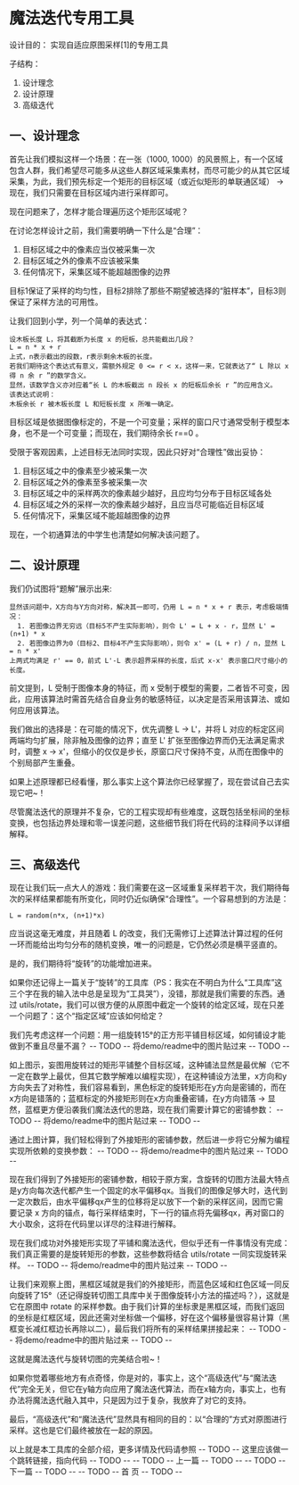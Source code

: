 # 魔法迭代专用工具

设计目的：
  实现自适应原图采样[1]的专用工具
  
子结构：
  1. 设计理念
  2. 设计原理
  3. 高级迭代

## 一、设计理念

首先让我们模拟这样一个场景：在一张（1000, 1000）的风景照上，有一个区域包含人群，我们希望尽可能多从这些人群区域采集素材，而尽可能少的从其它区域采集，为此，我们预先标定一个矩形的目标区域（或近似矩形的单联通区域） -> 现在，我们只需要在目标区域内进行采样即可。

现在问题来了，怎样才能合理遍历这个矩形区域呢？

在讨论怎样设计之前，我们需要明确一下什么是“合理”：
  1. 目标区域之中的像素应当仅被采集一次
  2. 目标区域之外的像素不应该被采集
  3. 任何情况下，采集区域不能超越图像的边界

目标1保证了采样的均匀性，目标2排除了那些不期望被选择的“脏样本”，目标3则保证了采样方法的可用性。

让我们回到小学，列一个简单的表达式：
```
设木板长度 L，将其截断为长度 x 的短板，总共能截出几段？
L = n * x + r
上式，n表示截出的段数，r表示剩余木板的长度。
若我们期待这个表达式有意义，需额外规定 0 <= r < x，这样一来，它就表达了“ L 除以 x 得 n 余 r ”的数学含义。
显然，该数学含义亦对应着“长 L 的木板截出 n 段长 x 的短板后余长 r ”的应用含义。
该表达式说明：
木板余长 r 被木板长度 L 和短板长度 x 所唯一确定。
```
目标区域是依据图像标定的，不是一个可变量；采样的窗口尺寸通常受制于模型本身，也不是一个可变量；而现在，我们期待余长 r==0 。

受限于客观因素，上述目标无法同时实现，因此只好对“合理性”做出妥协：
  1. 目标区域之中的像素至少被采集一次
  2. 目标区域之外的像素至多被采集一次
  3. 目标区域之中的采样两次的像素越少越好，且应均匀分布于目标区域各处
  4. 目标区域之外的采样一次的像素越少越好，且应当尽可能临近目标区域
  5. 任何情况下，采集区域不能超越图像的边界

现在，一个初通算法的中学生也清楚如何解决该问题了。

## 二、设计原理

我们仍试图将“题解”展示出来:
```
显然该问题中，X方向与Y方向对称，解决其一即可，仍用 L = n * x + r 表示，考虑极端情况：
  1. 若图像边界无穷远（目标5不产生实际影响），则令 L' = L + x - r，显然 L' = (n+1) * x
  2. 若图像边界为0（目标2、目标4不产生实际影响），则令 x' = (L + r) / n，显然 L = n * x'
上两式均满足 r' == 0，前式 L'-L 表示超界采样的长度，后式 x-x' 表示窗口尺寸缩小的长度。
```
前文提到，L 受制于图像本身的特征，而 x 受制于模型的需要，二者皆不可变，因此，应用该算法时需首先结合自身业务的敏感特征，以决定是否采用该算法、或如何应用该算法。

我们做出的选择是：在可能的情况下，优先调整 L -> L'，并将 L 对应的标定区间两端均匀扩展，除非触及图像的边界；直至 L' 扩张至图像边界而仍无法满足需求时，调整 x -> x'，但缩小的仅仅是步长，原窗口尺寸保持不变，从而在图像中的个别局部产生重叠。

如果上述原理都已经看懂，那么事实上这个算法你已经掌握了，现在尝试自己去实现它吧~！

尽管魔法迭代的原理并不复杂，它的工程实现却有些难度，这既包括坐标间的坐标变换，也包括边界处理和零一误差问题，这些细节我们将在代码的注释间予以详细解释。

## 三、高级迭代

现在让我们玩一点大人的游戏：我们需要在这一区域重复采样若干次，我们期待每次的采样结果都能有所变化，同时仍近似确保“合理性”。一个容易想到的方法是：
```
L = random(n*x, (n+1)*x)
```
应当说这毫无难度，并且随着 L 的改变，我们无需修订上述算法计算过程的任何一环而能给出均匀分布的随机变换，唯一的问题是，它仍然必须是横平竖直的。

是的，我们期待将“旋转”的功能增加进来。

如果你还记得上一篇关于“旋转”的工具库（PS：我实在不明白为什么“工具库”这三个字在我的输入法中总是呈现为“工具哭”），没错，那就是我们需要的东西。通过 utils/rotate，我们可以很方便的从原图中截定一个旋转的给定区域，现在只差一个问题了：这个“指定区域”应该如何给定？

我们先考虑这样一个问题：用一组旋转15°的正方形平铺目标区域，如何铺设才能做到不重且尽量不漏？
 -- TODO -- 将demo/readme中的图片贴过来 -- TODO -- 

如上图示，妄图用旋转过的矩形平铺整个目标区域，这种铺法显然是最优解（它不一定在数学上最优，但其它数学解难以编程实现），在这种铺设方法里，x方向和y方向失去了对称性，我们容易看到，黑色标定的旋转矩形在y方向是密铺的，而在x方向是错落的；蓝框标定的外接矩形则在x方向重叠密铺，在y方向错落 -> 显然，蓝框更方便沿袭我们魔法迭代的思路，现在我们需要计算它的密铺参数：
-- TODO -- 将demo/readme中的图片贴过来 -- TODO -- 

通过上图计算，我们轻松得到了外接矩形的密铺参数，然后进一步将它分解为编程实现所依赖的变换参数：
-- TODO -- 将demo/readme中的图片贴过来 -- TODO -- 

现在我们得到了外接矩形的密铺参数，相较于原方案，含旋转的切图方法最大特点是y方向每次迭代都产生一个固定的水平偏移qx。当我们的图像足够大时，迭代到一定次数后，由水平偏移qx产生的位移将足以放下一个新的采样区间，因而它需要记录 x 方向的锚点，每行采样结束时，下一行的锚点将先偏移qx，再对窗口的大小取余，这将在代码里以详尽的注释进行解释。

现在我们成功对外接矩形实现了平铺和魔法迭代，但似乎还有一件事情没有完成：我们真正需要的是旋转矩形的参数，这些参数将结合 utils/rotate 一同实现旋转采样。
-- TODO -- 将demo/readme中的图片贴过来 -- TODO -- 

让我们来观察上图，黑框区域就是我们的外接矩形，而蓝色区域和红色区域一同反向旋转了15°（还记得旋转切图工具库中关于图像旋转小方法的描述吗？），这就是它在原图中 rotate 的采样参数。由于我们计算的坐标隶是黑框区域，而我们返回的坐标是红框区域，因此还需对坐标做一个偏移，好在这个偏移量很容易计算（黑框变长减红框边长再除以二），最后我们将所有的采样结果拼接起来：
-- TODO -- 将demo/readme中的图片贴过来 -- TODO -- 

这就是魔法迭代与旋转切图的完美结合啦~！

如果你觉着哪些地方有点奇怪，你是对的，事实上，这个“高级迭代”与“魔法迭代”完全无关，但它在y轴方向应用了魔法迭代算法，而在x轴方向，事实上，也有办法将魔法迭代融入其中，只是因为过于复杂，我放弃了对它的支持。

最后，“高级迭代”和“魔法迭代”显然具有相同的目的：以“合理的”方式对原图进行采样。这也是它们最终被放在一起的原因。

以上就是本工具库的全部介绍，更多详情及代码请参照 -- TODO -- 这里应该做一个跳转链接，指向代码 -- TODO --
 -- TODO -- 上一篇 -- TODO -- 
 -- TODO -- 下一篇 -- TODO -- 
 -- TODO -- 首  页 -- TODO -- 
